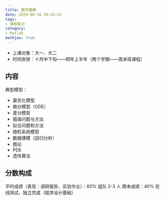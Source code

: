 ```yaml
---
title: 数学建模
date: 2019-09-16 20:25:23
tags:
- 课程笔记
category:
- Matlab
mathjax: true
---
```


* 上课对象：大一、大二
* 时间安排：十月中下旬——明年上半年（两个学期——周末班课程）

## 内容

典型模型：
* 最优化模型
* 微分模型（ODE）
* 差分模型
* 插值问题与方法
* 拟合问题和方法
* 随机系统模型
* 数据建模（回归分析）
* 图论
* PDE
* 遗传算法

## 分数构成

平时成绩（表现：调研报告、实验作业）：60% 组队 2-3 人
期末成绩：40% 在线测试，独立完成（程序设计基础）
